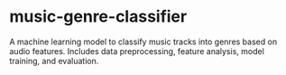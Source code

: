 # music-genre-classifier
A machine learning model to classify music tracks into genres based on audio features. Includes data preprocessing, feature analysis, model training, and evaluation.
